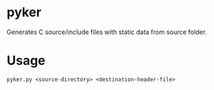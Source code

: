 # pyker
Generates C source/include files with static data from source folder.

# Usage
`pyker.py <source-directory> <destination-header-file>`
